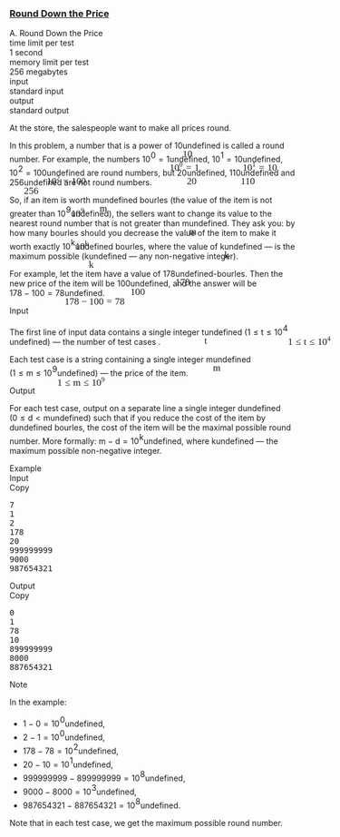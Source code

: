 <h3><a href="https://codeforces.com/contest/1702/problem/A" target="_blank" rel="noopener noreferrer">Round Down the Price</a></h3>
<div class="header"><div class="title">A. Round Down the Price</div><div class="time-limit"><div class="property-title">time limit per test</div>1 second</div><div class="memory-limit"><div class="property-title">memory limit per test</div>256 megabytes</div><div class="input-file input-standard"><div class="property-title">input</div>standard input</div><div class="output-file output-standard"><div class="property-title">output</div>standard output</div></div><div><p>At the store, the salespeople want to make all prices <span class="tex-font-style-it">round</span>. </p><p>In this problem, a number that is a power of <span class="MathJax_Preview" style="color: inherit;"><span class="MJXp-math" id="MJXp-Span-1"><span class="MJXp-mn" id="MJXp-Span-2">10</span></span></span><span class="MathJax MathJax_Processed" id="MathJax-Element-1-Frame" tabindex="0" style=""><nobr><span class="math" id="MathJax-Span-1"><span style="display: inline-block; position: relative; width: 0em; height: 0px; font-size: 122%;"><span style="position: absolute;"><span class="mrow" id="MathJax-Span-2"><span class="mn" id="MathJax-Span-3" style="font-family: MathJax_Main;">10</span></span></span></span></span></nobr></span>undefined is called a <span class="tex-font-style-it">round</span> number. For example, the numbers <span class="MathJax_Preview" style="color: inherit;"><span class="MJXp-math" id="MJXp-Span-3"><span class="MJXp-msubsup" id="MJXp-Span-4"><span class="MJXp-mn" id="MJXp-Span-5" style="margin-right: 0.05em;">10</span><span class="MJXp-mn MJXp-script" id="MJXp-Span-6" style="vertical-align: 0.5em;">0</span></span><span class="MJXp-mo" id="MJXp-Span-7" style="margin-left: 0.333em; margin-right: 0.333em;">=</span><span class="MJXp-mn" id="MJXp-Span-8">1</span></span></span><span class="MathJax MathJax_Processed" id="MathJax-Element-2-Frame" tabindex="0" style=""><nobr><span class="math" id="MathJax-Span-4"><span style="display: inline-block; position: relative; width: 0em; height: 0px; font-size: 122%;"><span style="position: absolute;"><span class="mrow" id="MathJax-Span-5"><span class="msubsup" id="MathJax-Span-6"><span style="display: inline-block; position: relative; width: 1.408em; height: 0px;"><span style="position: absolute; clip: rect(3.165em, 1000.94em, 4.16em, -999.997em); top: -3.978em; left: 0em;"><span class="mn" id="MathJax-Span-7" style="font-family: MathJax_Main;">10</span><span style="display: inline-block; width: 0px; height: 3.984em;"></span></span><span style="position: absolute; top: -4.388em; left: 0.998em;"><span class="mn" id="MathJax-Span-8" style="font-size: 70.7%; font-family: MathJax_Main;">0</span><span style="display: inline-block; width: 0px; height: 3.984em;"></span></span></span></span><span class="mo" id="MathJax-Span-9" style="font-family: MathJax_Main; padding-left: 0.296em;">=</span><span class="mn" id="MathJax-Span-10" style="font-family: MathJax_Main; padding-left: 0.296em;">1</span></span></span></span></span></nobr></span>undefined, <span class="MathJax_Preview" style="color: inherit;"><span class="MJXp-math" id="MJXp-Span-9"><span class="MJXp-msubsup" id="MJXp-Span-10"><span class="MJXp-mn" id="MJXp-Span-11" style="margin-right: 0.05em;">10</span><span class="MJXp-mn MJXp-script" id="MJXp-Span-12" style="vertical-align: 0.5em;">1</span></span><span class="MJXp-mo" id="MJXp-Span-13" style="margin-left: 0.333em; margin-right: 0.333em;">=</span><span class="MJXp-mn" id="MJXp-Span-14">10</span></span></span><span class="MathJax MathJax_Processed" id="MathJax-Element-3-Frame" tabindex="0" style=""><nobr><span class="math" id="MathJax-Span-11"><span style="display: inline-block; position: relative; width: 0em; height: 0px; font-size: 122%;"><span style="position: absolute;"><span class="mrow" id="MathJax-Span-12"><span class="msubsup" id="MathJax-Span-13"><span style="display: inline-block; position: relative; width: 1.408em; height: 0px;"><span style="position: absolute; clip: rect(3.165em, 1000.94em, 4.16em, -999.997em); top: -3.978em; left: 0em;"><span class="mn" id="MathJax-Span-14" style="font-family: MathJax_Main;">10</span><span style="display: inline-block; width: 0px; height: 3.984em;"></span></span><span style="position: absolute; top: -4.388em; left: 0.998em;"><span class="mn" id="MathJax-Span-15" style="font-size: 70.7%; font-family: MathJax_Main;">1</span><span style="display: inline-block; width: 0px; height: 3.984em;"></span></span></span></span><span class="mo" id="MathJax-Span-16" style="font-family: MathJax_Main; padding-left: 0.296em;">=</span><span class="mn" id="MathJax-Span-17" style="font-family: MathJax_Main; padding-left: 0.296em;">10</span></span></span></span></span></nobr></span>undefined, <span class="MathJax_Preview" style="color: inherit;"><span class="MJXp-math" id="MJXp-Span-15"><span class="MJXp-msubsup" id="MJXp-Span-16"><span class="MJXp-mn" id="MJXp-Span-17" style="margin-right: 0.05em;">10</span><span class="MJXp-mn MJXp-script" id="MJXp-Span-18" style="vertical-align: 0.5em;">2</span></span><span class="MJXp-mo" id="MJXp-Span-19" style="margin-left: 0.333em; margin-right: 0.333em;">=</span><span class="MJXp-mn" id="MJXp-Span-20">100</span></span></span><span class="MathJax MathJax_Processed" id="MathJax-Element-4-Frame" tabindex="0" style=""><nobr><span class="math" id="MathJax-Span-18"><span style="display: inline-block; position: relative; width: 0em; height: 0px; font-size: 122%;"><span style="position: absolute;"><span class="mrow" id="MathJax-Span-19"><span class="msubsup" id="MathJax-Span-20"><span style="display: inline-block; position: relative; width: 1.408em; height: 0px;"><span style="position: absolute; clip: rect(3.165em, 1000.94em, 4.16em, -999.997em); top: -3.978em; left: 0em;"><span class="mn" id="MathJax-Span-21" style="font-family: MathJax_Main;">10</span><span style="display: inline-block; width: 0px; height: 3.984em;"></span></span><span style="position: absolute; top: -4.388em; left: 0.998em;"><span class="mn" id="MathJax-Span-22" style="font-size: 70.7%; font-family: MathJax_Main;">2</span><span style="display: inline-block; width: 0px; height: 3.984em;"></span></span></span></span><span class="mo" id="MathJax-Span-23" style="font-family: MathJax_Main; padding-left: 0.296em;">=</span><span class="mn" id="MathJax-Span-24" style="font-family: MathJax_Main; padding-left: 0.296em;">100</span></span></span></span></span></nobr></span>undefined are <span class="tex-font-style-it">round</span> numbers, but <span class="MathJax_Preview" style="color: inherit;"><span class="MJXp-math" id="MJXp-Span-21"><span class="MJXp-mn" id="MJXp-Span-22">20</span></span></span><span class="MathJax MathJax_Processed" id="MathJax-Element-5-Frame" tabindex="0" style=""><nobr><span class="math" id="MathJax-Span-25"><span style="display: inline-block; position: relative; width: 0em; height: 0px; font-size: 122%;"><span style="position: absolute;"><span class="mrow" id="MathJax-Span-26"><span class="mn" id="MathJax-Span-27" style="font-family: MathJax_Main;">20</span></span></span></span></span></nobr></span>undefined, <span class="MathJax_Preview" style="color: inherit;"><span class="MJXp-math" id="MJXp-Span-23"><span class="MJXp-mn" id="MJXp-Span-24">110</span></span></span><span class="MathJax MathJax_Processed" id="MathJax-Element-6-Frame" tabindex="0" style=""><nobr><span class="math" id="MathJax-Span-28"><span style="display: inline-block; position: relative; width: 0em; height: 0px; font-size: 122%;"><span style="position: absolute;"><span class="mrow" id="MathJax-Span-29"><span class="mn" id="MathJax-Span-30" style="font-family: MathJax_Main;">110</span></span></span></span></span></nobr></span>undefined and <span class="MathJax_Preview" style="color: inherit;"><span class="MJXp-math" id="MJXp-Span-25"><span class="MJXp-mn" id="MJXp-Span-26">256</span></span></span><span class="MathJax MathJax_Processed" id="MathJax-Element-7-Frame" tabindex="0" style=""><nobr><span class="math" id="MathJax-Span-31"><span style="display: inline-block; position: relative; width: 0em; height: 0px; font-size: 122%;"><span style="position: absolute;"><span class="mrow" id="MathJax-Span-32"><span class="mn" id="MathJax-Span-33" style="font-family: MathJax_Main;">256</span></span></span></span></span></nobr></span>undefined are not <span class="tex-font-style-it">round</span> numbers. </p><p>So, if an item is worth <span class="MathJax_Preview" style="color: inherit;"><span class="MJXp-math" id="MJXp-Span-27"><span class="MJXp-mi MJXp-italic" id="MJXp-Span-28">m</span></span></span><span class="MathJax MathJax_Processed" id="MathJax-Element-8-Frame" tabindex="0" style=""><nobr><span class="math" id="MathJax-Span-34"><span style="display: inline-block; position: relative; width: 0em; height: 0px; font-size: 122%;"><span style="position: absolute;"><span class="mrow" id="MathJax-Span-35"><span class="mi" id="MathJax-Span-36" style="font-family: MathJax_Math-italic;">m</span></span></span></span></span></nobr></span>undefined bourles (the value of the item is not greater than <span class="MathJax_Preview" style="color: inherit;"><span class="MJXp-math" id="MJXp-Span-29"><span class="MJXp-msubsup" id="MJXp-Span-30"><span class="MJXp-mn" id="MJXp-Span-31" style="margin-right: 0.05em;">10</span><span class="MJXp-mn MJXp-script" id="MJXp-Span-32" style="vertical-align: 0.5em;">9</span></span></span></span><span class="MathJax MathJax_Processed" id="MathJax-Element-9-Frame" tabindex="0" style=""><nobr><span class="math" id="MathJax-Span-37"><span style="display: inline-block; position: relative; width: 0em; height: 0px; font-size: 122%;"><span style="position: absolute;"><span class="mrow" id="MathJax-Span-38"><span class="msubsup" id="MathJax-Span-39"><span style="display: inline-block; position: relative; width: 1.408em; height: 0px;"><span style="position: absolute; clip: rect(3.165em, 1000.94em, 4.16em, -999.997em); top: -3.978em; left: 0em;"><span class="mn" id="MathJax-Span-40" style="font-family: MathJax_Main;">10</span><span style="display: inline-block; width: 0px; height: 3.984em;"></span></span><span style="position: absolute; top: -4.388em; left: 0.998em;"><span class="mn" id="MathJax-Span-41" style="font-size: 70.7%; font-family: MathJax_Main;">9</span><span style="display: inline-block; width: 0px; height: 3.984em;"></span></span></span></span></span></span></span></span></nobr></span>undefined), the sellers want to change its value to the nearest <span class="tex-font-style-it">round</span> number that is not greater than <span class="MathJax_Preview" style="color: inherit;"><span class="MJXp-math" id="MJXp-Span-33"><span class="MJXp-mi MJXp-italic" id="MJXp-Span-34">m</span></span></span><span class="MathJax MathJax_Processed" id="MathJax-Element-10-Frame" tabindex="0" style=""><nobr><span class="math" id="MathJax-Span-42"><span style="display: inline-block; position: relative; width: 0em; height: 0px; font-size: 122%;"><span style="position: absolute;"><span class="mrow" id="MathJax-Span-43"><span class="mi" id="MathJax-Span-44" style="font-family: MathJax_Math-italic;">m</span></span></span></span></span></nobr></span>undefined. They ask you: by how many bourles should you <span class="tex-font-style-bf">decrease</span> the value of the item to make it worth exactly <span class="MathJax_Preview" style="color: inherit;"><span class="MJXp-math" id="MJXp-Span-35"><span class="MJXp-msubsup" id="MJXp-Span-36"><span class="MJXp-mn" id="MJXp-Span-37" style="margin-right: 0.05em;">10</span><span class="MJXp-mi MJXp-italic MJXp-script" id="MJXp-Span-38" style="vertical-align: 0.5em;">k</span></span></span></span><span class="MathJax MathJax_Processed" id="MathJax-Element-11-Frame" tabindex="0" style=""><nobr><span class="math" id="MathJax-Span-45"><span style="display: inline-block; position: relative; width: 0em; height: 0px; font-size: 122%;"><span style="position: absolute;"><span class="mrow" id="MathJax-Span-46"><span class="msubsup" id="MathJax-Span-47"><span style="display: inline-block; position: relative; width: 1.467em; height: 0px;"><span style="position: absolute; clip: rect(3.165em, 1000.94em, 4.16em, -999.997em); top: -3.978em; left: 0em;"><span class="mn" id="MathJax-Span-48" style="font-family: MathJax_Main;">10</span><span style="display: inline-block; width: 0px; height: 3.984em;"></span></span><span style="position: absolute; top: -4.388em; left: 0.998em;"><span class="mi" id="MathJax-Span-49" style="font-size: 70.7%; font-family: MathJax_Math-italic;">k</span><span style="display: inline-block; width: 0px; height: 3.984em;"></span></span></span></span></span></span></span></span></nobr></span>undefined bourles, where the value of <span class="MathJax_Preview" style="color: inherit;"><span class="MJXp-math" id="MJXp-Span-39"><span class="MJXp-mi MJXp-italic" id="MJXp-Span-40">k</span></span></span><span class="MathJax MathJax_Processed" id="MathJax-Element-12-Frame" tabindex="0" style=""><nobr><span class="math" id="MathJax-Span-50"><span style="display: inline-block; position: relative; width: 0em; height: 0px; font-size: 122%;"><span style="position: absolute;"><span class="mrow" id="MathJax-Span-51"><span class="mi" id="MathJax-Span-52" style="font-family: MathJax_Math-italic;">k</span></span></span></span></span></nobr></span>undefined&nbsp;— is the maximum possible (<span class="MathJax_Preview" style="color: inherit;"><span class="MJXp-math" id="MJXp-Span-41"><span class="MJXp-mi MJXp-italic" id="MJXp-Span-42">k</span></span></span><span class="MathJax MathJax_Processed" id="MathJax-Element-13-Frame" tabindex="0" style=""><nobr><span class="math" id="MathJax-Span-53"><span style="display: inline-block; position: relative; width: 0em; height: 0px; font-size: 122%;"><span style="position: absolute;"><span class="mrow" id="MathJax-Span-54"><span class="mi" id="MathJax-Span-55" style="font-family: MathJax_Math-italic;">k</span></span></span></span></span></nobr></span>undefined&nbsp;— any non-negative integer).</p><p>For example, let the item have a value of <span class="MathJax_Preview" style="color: inherit;"><span class="MJXp-math" id="MJXp-Span-43"><span class="MJXp-mn" id="MJXp-Span-44">178</span></span></span><span class="MathJax MathJax_Processed" id="MathJax-Element-14-Frame" tabindex="0" style=""><nobr><span class="math" id="MathJax-Span-56"><span style="display: inline-block; position: relative; width: 0em; height: 0px; font-size: 122%;"><span style="position: absolute;"><span class="mrow" id="MathJax-Span-57"><span class="mn" id="MathJax-Span-58" style="font-family: MathJax_Main;">178</span></span></span></span></span></nobr></span>undefined-bourles. Then the new price of the item will be <span class="MathJax_Preview" style="color: inherit;"><span class="MJXp-math" id="MJXp-Span-45"><span class="MJXp-mn" id="MJXp-Span-46">100</span></span></span><span class="MathJax MathJax_Processed" id="MathJax-Element-15-Frame" tabindex="0" style=""><nobr><span class="math" id="MathJax-Span-59"><span style="display: inline-block; position: relative; width: 0em; height: 0px; font-size: 122%;"><span style="position: absolute;"><span class="mrow" id="MathJax-Span-60"><span class="mn" id="MathJax-Span-61" style="font-family: MathJax_Main;">100</span></span></span></span></span></nobr></span>undefined, and the answer will be <span class="MathJax_Preview" style="color: inherit;"><span class="MJXp-math" id="MJXp-Span-47"><span class="MJXp-mn" id="MJXp-Span-48">178</span><span class="MJXp-mo" id="MJXp-Span-49" style="margin-left: 0.267em; margin-right: 0.267em;">−</span><span class="MJXp-mn" id="MJXp-Span-50">100</span><span class="MJXp-mo" id="MJXp-Span-51" style="margin-left: 0.333em; margin-right: 0.333em;">=</span><span class="MJXp-mn" id="MJXp-Span-52">78</span></span></span><span class="MathJax MathJax_Processed" id="MathJax-Element-16-Frame" tabindex="0" style=""><nobr><span class="math" id="MathJax-Span-62"><span style="display: inline-block; position: relative; width: 0em; height: 0px; font-size: 122%;"><span style="position: absolute;"><span class="mrow" id="MathJax-Span-63"><span class="mn" id="MathJax-Span-64" style="font-family: MathJax_Main;">178</span><span class="mo" id="MathJax-Span-65" style="font-family: MathJax_Main; padding-left: 0.237em;">−</span><span class="mn" id="MathJax-Span-66" style="font-family: MathJax_Main; padding-left: 0.237em;">100</span><span class="mo" id="MathJax-Span-67" style="font-family: MathJax_Main; padding-left: 0.296em;">=</span><span class="mn" id="MathJax-Span-68" style="font-family: MathJax_Main; padding-left: 0.296em;">78</span></span></span></span></span></nobr></span>undefined.</p></div><div class="input-specification"><div class="section-title">Input</div><p>The first line of input data contains a single integer <span class="MathJax_Preview" style="color: inherit;"><span class="MJXp-math" id="MJXp-Span-53"><span class="MJXp-mi MJXp-italic" id="MJXp-Span-54">t</span></span></span><span class="MathJax MathJax_Processed" id="MathJax-Element-17-Frame" tabindex="0" style=""><nobr><span class="math" id="MathJax-Span-69"><span style="display: inline-block; position: relative; width: 0em; height: 0px; font-size: 122%;"><span style="position: absolute;"><span class="mrow" id="MathJax-Span-70"><span class="mi" id="MathJax-Span-71" style="font-family: MathJax_Math-italic;">t</span></span></span></span></span></nobr></span>undefined (<span class="MathJax_Preview" style="color: inherit;"><span class="MJXp-math" id="MJXp-Span-55"><span class="MJXp-mn" id="MJXp-Span-56">1</span><span class="MJXp-mo" id="MJXp-Span-57" style="margin-left: 0.333em; margin-right: 0.333em;">≤</span><span class="MJXp-mi MJXp-italic" id="MJXp-Span-58">t</span><span class="MJXp-mo" id="MJXp-Span-59" style="margin-left: 0.333em; margin-right: 0.333em;">≤</span><span class="MJXp-msubsup" id="MJXp-Span-60"><span class="MJXp-mn" id="MJXp-Span-61" style="margin-right: 0.05em;">10</span><span class="MJXp-mn MJXp-script" id="MJXp-Span-62" style="vertical-align: 0.5em;">4</span></span></span></span><span class="MathJax MathJax_Processed" id="MathJax-Element-18-Frame" tabindex="0" style=""><nobr><span class="math" id="MathJax-Span-72"><span style="display: inline-block; position: relative; width: 0em; height: 0px; font-size: 122%;"><span style="position: absolute;"><span class="mrow" id="MathJax-Span-73"><span class="mn" id="MathJax-Span-74" style="font-family: MathJax_Main;">1</span><span class="mo" id="MathJax-Span-75" style="font-family: MathJax_Main; padding-left: 0.296em;">≤</span><span class="mi" id="MathJax-Span-76" style="font-family: MathJax_Math-italic; padding-left: 0.296em;">t</span><span class="mo" id="MathJax-Span-77" style="font-family: MathJax_Main; padding-left: 0.296em;">≤</span><span class="msubsup" id="MathJax-Span-78" style="padding-left: 0.296em;"><span style="display: inline-block; position: relative; width: 1.408em; height: 0px;"><span style="position: absolute; clip: rect(3.165em, 1000.94em, 4.16em, -999.997em); top: -3.978em; left: 0em;"><span class="mn" id="MathJax-Span-79" style="font-family: MathJax_Main;">10</span><span style="display: inline-block; width: 0px; height: 3.984em;"></span></span><span style="position: absolute; top: -4.388em; left: 0.998em;"><span class="mn" id="MathJax-Span-80" style="font-size: 70.7%; font-family: MathJax_Main;">4</span><span style="display: inline-block; width: 0px; height: 3.984em;"></span></span></span></span></span></span></span></span></nobr></span>undefined)&nbsp;— the number of test cases .</p><p>Each test case is a string containing a single integer <span class="MathJax_Preview" style="color: inherit;"><span class="MJXp-math" id="MJXp-Span-63"><span class="MJXp-mi MJXp-italic" id="MJXp-Span-64">m</span></span></span><span class="MathJax MathJax_Processed" id="MathJax-Element-19-Frame" tabindex="0" style=""><nobr><span class="math" id="MathJax-Span-81"><span style="display: inline-block; position: relative; width: 0em; height: 0px; font-size: 122%;"><span style="position: absolute;"><span class="mrow" id="MathJax-Span-82"><span class="mi" id="MathJax-Span-83" style="font-family: MathJax_Math-italic;">m</span></span></span></span></span></nobr></span>undefined (<span class="MathJax_Preview" style="color: inherit;"><span class="MJXp-math" id="MJXp-Span-65"><span class="MJXp-mn" id="MJXp-Span-66">1</span><span class="MJXp-mo" id="MJXp-Span-67" style="margin-left: 0.333em; margin-right: 0.333em;">≤</span><span class="MJXp-mi MJXp-italic" id="MJXp-Span-68">m</span><span class="MJXp-mo" id="MJXp-Span-69" style="margin-left: 0.333em; margin-right: 0.333em;">≤</span><span class="MJXp-msubsup" id="MJXp-Span-70"><span class="MJXp-mn" id="MJXp-Span-71" style="margin-right: 0.05em;">10</span><span class="MJXp-mn MJXp-script" id="MJXp-Span-72" style="vertical-align: 0.5em;">9</span></span></span></span><span class="MathJax MathJax_Processed" id="MathJax-Element-20-Frame" tabindex="0" style=""><nobr><span class="math" id="MathJax-Span-84"><span style="display: inline-block; position: relative; width: 0em; height: 0px; font-size: 122%;"><span style="position: absolute;"><span class="mrow" id="MathJax-Span-85"><span class="mn" id="MathJax-Span-86" style="font-family: MathJax_Main;">1</span><span class="mo" id="MathJax-Span-87" style="font-family: MathJax_Main; padding-left: 0.296em;">≤</span><span class="mi" id="MathJax-Span-88" style="font-family: MathJax_Math-italic; padding-left: 0.296em;">m</span><span class="mo" id="MathJax-Span-89" style="font-family: MathJax_Main; padding-left: 0.296em;">≤</span><span class="msubsup" id="MathJax-Span-90" style="padding-left: 0.296em;"><span style="display: inline-block; position: relative; width: 1.408em; height: 0px;"><span style="position: absolute; clip: rect(3.165em, 1000.94em, 4.16em, -999.997em); top: -3.978em; left: 0em;"><span class="mn" id="MathJax-Span-91" style="font-family: MathJax_Main;">10</span><span style="display: inline-block; width: 0px; height: 3.984em;"></span></span><span style="position: absolute; top: -4.388em; left: 0.998em;"><span class="mn" id="MathJax-Span-92" style="font-size: 70.7%; font-family: MathJax_Main;">9</span><span style="display: inline-block; width: 0px; height: 3.984em;"></span></span></span></span></span></span></span></span></nobr></span>undefined)&nbsp;— the price of the item.</p></div><div class="output-specification"><div class="section-title">Output</div><p>For each test case, output on a separate line a single integer <span class="MathJax_Preview" style="color: inherit;"><span class="MJXp-math" id="MJXp-Span-73"><span class="MJXp-mi MJXp-italic" id="MJXp-Span-74">d</span></span></span><span class="MathJax MathJax_Processing" id="MathJax-Element-21-Frame" tabindex="0"></span>undefined (<span class="MathJax_Preview" style="color: inherit;"><span class="MJXp-math" id="MJXp-Span-75"><span class="MJXp-mn" id="MJXp-Span-76">0</span><span class="MJXp-mo" id="MJXp-Span-77" style="margin-left: 0.333em; margin-right: 0.333em;">≤</span><span class="MJXp-mi MJXp-italic" id="MJXp-Span-78">d</span><span class="MJXp-mo" id="MJXp-Span-79" style="margin-left: 0.333em; margin-right: 0.333em;">&lt;</span><span class="MJXp-mi MJXp-italic" id="MJXp-Span-80">m</span></span></span><span class="MathJax MathJax_Processing" id="MathJax-Element-22-Frame" tabindex="0"></span>undefined) such that if you reduce the cost of the item by <span class="MathJax_Preview" style="color: inherit;"><span class="MJXp-math" id="MJXp-Span-81"><span class="MJXp-mi MJXp-italic" id="MJXp-Span-82">d</span></span></span><span class="MathJax MathJax_Processing" id="MathJax-Element-23-Frame" tabindex="0"></span>undefined bourles, the cost of the item will be the maximal possible <span class="tex-font-style-it">round</span> number. More formally: <span class="MathJax_Preview" style="color: inherit;"><span class="MJXp-math" id="MJXp-Span-83"><span class="MJXp-mi MJXp-italic" id="MJXp-Span-84">m</span><span class="MJXp-mo" id="MJXp-Span-85" style="margin-left: 0.267em; margin-right: 0.267em;">−</span><span class="MJXp-mi MJXp-italic" id="MJXp-Span-86">d</span><span class="MJXp-mo" id="MJXp-Span-87" style="margin-left: 0.333em; margin-right: 0.333em;">=</span><span class="MJXp-msubsup" id="MJXp-Span-88"><span class="MJXp-mn" id="MJXp-Span-89" style="margin-right: 0.05em;">10</span><span class="MJXp-mi MJXp-italic MJXp-script" id="MJXp-Span-90" style="vertical-align: 0.5em;">k</span></span></span></span><span class="MathJax MathJax_Processing" id="MathJax-Element-24-Frame" tabindex="0"></span>undefined, where <span class="MathJax_Preview" style="color: inherit;"><span class="MJXp-math" id="MJXp-Span-91"><span class="MJXp-mi MJXp-italic" id="MJXp-Span-92">k</span></span></span><span class="MathJax MathJax_Processing" id="MathJax-Element-25-Frame" tabindex="0"></span>undefined&nbsp;— the maximum possible non-negative integer.</p></div><div class="sample-tests"><div class="section-title">Example</div><div class="sample-test"><div class="input"><div class="title">Input<div title="Copy" data-clipboard-target="#id0013229349047333894" id="id009715247478669029" class="input-output-copier">Copy</div></div><pre id="id0013229349047333894"><div class="test-example-line test-example-line-even test-example-line-0">7</div><div class="test-example-line test-example-line-odd test-example-line-1">1</div><div class="test-example-line test-example-line-even test-example-line-2">2</div><div class="test-example-line test-example-line-odd test-example-line-3">178</div><div class="test-example-line test-example-line-even test-example-line-4">20</div><div class="test-example-line test-example-line-odd test-example-line-5">999999999</div><div class="test-example-line test-example-line-even test-example-line-6">9000</div><div class="test-example-line test-example-line-odd test-example-line-7">987654321</div></pre></div><div class="output"><div class="title">Output<div title="Copy" data-clipboard-target="#id00635365066960734" id="id00007242483916527265" class="input-output-copier">Copy</div></div><pre id="id00635365066960734">0
1
78
10
899999999
8000
887654321
</pre></div></div></div><div class="note"><div class="section-title">Note</div><p>In the example:</p><ul> <li> <span class="MathJax_Preview" style="color: inherit;"><span class="MJXp-math" id="MJXp-Span-93"><span class="MJXp-mn" id="MJXp-Span-94">1</span><span class="MJXp-mo" id="MJXp-Span-95" style="margin-left: 0.267em; margin-right: 0.267em;">−</span><span class="MJXp-mn" id="MJXp-Span-96">0</span><span class="MJXp-mo" id="MJXp-Span-97" style="margin-left: 0.333em; margin-right: 0.333em;">=</span><span class="MJXp-msubsup" id="MJXp-Span-98"><span class="MJXp-mn" id="MJXp-Span-99" style="margin-right: 0.05em;">10</span><span class="MJXp-mn MJXp-script" id="MJXp-Span-100" style="vertical-align: 0.5em;">0</span></span></span></span><span class="MathJax MathJax_Processing" id="MathJax-Element-26-Frame" tabindex="0"></span>undefined, </li><li> <span class="MathJax_Preview" style="color: inherit;"><span class="MJXp-math" id="MJXp-Span-101"><span class="MJXp-mn" id="MJXp-Span-102">2</span><span class="MJXp-mo" id="MJXp-Span-103" style="margin-left: 0.267em; margin-right: 0.267em;">−</span><span class="MJXp-mn" id="MJXp-Span-104">1</span><span class="MJXp-mo" id="MJXp-Span-105" style="margin-left: 0.333em; margin-right: 0.333em;">=</span><span class="MJXp-msubsup" id="MJXp-Span-106"><span class="MJXp-mn" id="MJXp-Span-107" style="margin-right: 0.05em;">10</span><span class="MJXp-mn MJXp-script" id="MJXp-Span-108" style="vertical-align: 0.5em;">0</span></span></span></span><span class="MathJax MathJax_Processing" id="MathJax-Element-27-Frame" tabindex="0"></span>undefined, </li><li> <span class="MathJax_Preview" style="color: inherit;"><span class="MJXp-math" id="MJXp-Span-109"><span class="MJXp-mn" id="MJXp-Span-110">178</span><span class="MJXp-mo" id="MJXp-Span-111" style="margin-left: 0.267em; margin-right: 0.267em;">−</span><span class="MJXp-mn" id="MJXp-Span-112">78</span><span class="MJXp-mo" id="MJXp-Span-113" style="margin-left: 0.333em; margin-right: 0.333em;">=</span><span class="MJXp-msubsup" id="MJXp-Span-114"><span class="MJXp-mn" id="MJXp-Span-115" style="margin-right: 0.05em;">10</span><span class="MJXp-mn MJXp-script" id="MJXp-Span-116" style="vertical-align: 0.5em;">2</span></span></span></span><span class="MathJax MathJax_Processing" id="MathJax-Element-28-Frame" tabindex="0"></span>undefined, </li><li> <span class="MathJax_Preview" style="color: inherit;"><span class="MJXp-math" id="MJXp-Span-117"><span class="MJXp-mn" id="MJXp-Span-118">20</span><span class="MJXp-mo" id="MJXp-Span-119" style="margin-left: 0.267em; margin-right: 0.267em;">−</span><span class="MJXp-mn" id="MJXp-Span-120">10</span><span class="MJXp-mo" id="MJXp-Span-121" style="margin-left: 0.333em; margin-right: 0.333em;">=</span><span class="MJXp-msubsup" id="MJXp-Span-122"><span class="MJXp-mn" id="MJXp-Span-123" style="margin-right: 0.05em;">10</span><span class="MJXp-mn MJXp-script" id="MJXp-Span-124" style="vertical-align: 0.5em;">1</span></span></span></span><span class="MathJax MathJax_Processing" id="MathJax-Element-29-Frame" tabindex="0"></span>undefined, </li><li> <span class="MathJax_Preview" style="color: inherit;"><span class="MJXp-math" id="MJXp-Span-125"><span class="MJXp-mn" id="MJXp-Span-126">999999999</span><span class="MJXp-mo" id="MJXp-Span-127" style="margin-left: 0.267em; margin-right: 0.267em;">−</span><span class="MJXp-mn" id="MJXp-Span-128">899999999</span><span class="MJXp-mo" id="MJXp-Span-129" style="margin-left: 0.333em; margin-right: 0.333em;">=</span><span class="MJXp-msubsup" id="MJXp-Span-130"><span class="MJXp-mn" id="MJXp-Span-131" style="margin-right: 0.05em;">10</span><span class="MJXp-mn MJXp-script" id="MJXp-Span-132" style="vertical-align: 0.5em;">8</span></span></span></span><span class="MathJax MathJax_Processing" id="MathJax-Element-30-Frame" tabindex="0"></span>undefined, </li><li> <span class="MathJax_Preview" style="color: inherit;"><span class="MJXp-math" id="MJXp-Span-133"><span class="MJXp-mn" id="MJXp-Span-134">9000</span><span class="MJXp-mo" id="MJXp-Span-135" style="margin-left: 0.267em; margin-right: 0.267em;">−</span><span class="MJXp-mn" id="MJXp-Span-136">8000</span><span class="MJXp-mo" id="MJXp-Span-137" style="margin-left: 0.333em; margin-right: 0.333em;">=</span><span class="MJXp-msubsup" id="MJXp-Span-138"><span class="MJXp-mn" id="MJXp-Span-139" style="margin-right: 0.05em;">10</span><span class="MJXp-mn MJXp-script" id="MJXp-Span-140" style="vertical-align: 0.5em;">3</span></span></span></span><span class="MathJax MathJax_Processing" id="MathJax-Element-31-Frame" tabindex="0"></span>undefined, </li><li> <span class="MathJax_Preview" style="color: inherit;"><span class="MJXp-math" id="MJXp-Span-141"><span class="MJXp-mn" id="MJXp-Span-142">987654321</span><span class="MJXp-mo" id="MJXp-Span-143" style="margin-left: 0.267em; margin-right: 0.267em;">−</span><span class="MJXp-mn" id="MJXp-Span-144">887654321</span><span class="MJXp-mo" id="MJXp-Span-145" style="margin-left: 0.333em; margin-right: 0.333em;">=</span><span class="MJXp-msubsup" id="MJXp-Span-146"><span class="MJXp-mn" id="MJXp-Span-147" style="margin-right: 0.05em;">10</span><span class="MJXp-mn MJXp-script" id="MJXp-Span-148" style="vertical-align: 0.5em;">8</span></span></span></span><span class="MathJax MathJax_Processing" id="MathJax-Element-32-Frame" tabindex="0"></span>undefined. </li></ul><p>Note that in each test case, we get the maximum possible <span class="tex-font-style-it">round</span> number.</p></div>